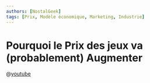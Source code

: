 ```yaml
---
authors: [NostalGeek]
tags: [Prix, Modèle économique, Marketing, Industrie]
---
```


# Pourquoi le Prix des jeux va (probablement) Augmenter

@[youtube](https://www.youtube.com/watch?v=bfy6_ewnOjI)
